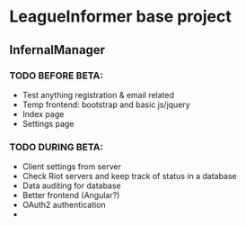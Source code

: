 <h1>LeagueInformer base project</h1>
<h2>InfernalManager</h2>
<h3>TODO BEFORE BETA:</h3>	
<ul>

<li>Test anything registration & email related</li>
<li>Temp frontend: bootstrap and basic js/jquery </li>
<li>Index page</li>
<lI>Settings page</li>
</ul>

<h3>TODO DURING BETA:</h3>	
<ul>
<li>Client settings from server</li>
<li>Check Riot servers and keep track of status in a database</li>
<li>Data auditing for database</li>
<li>Better frontend (Angular?)</li>
<li>OAuth2 authentication<li>
</ul>
